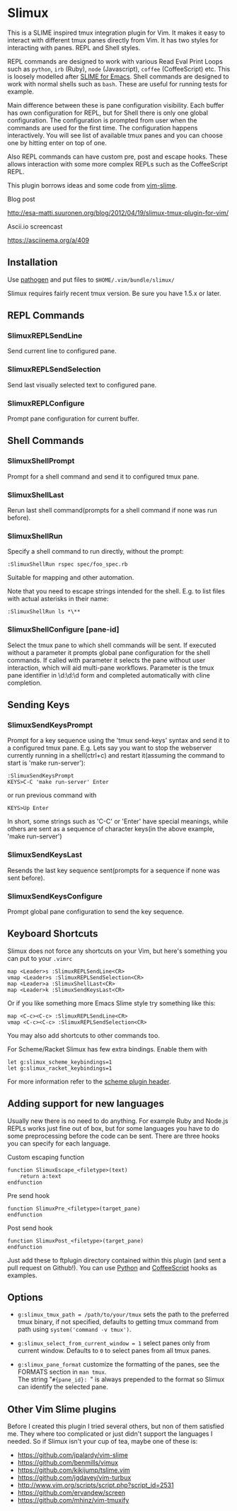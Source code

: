 # Slimux

This is a SLIME inspired tmux integration plugin for Vim. It makes it easy to interact
with different tmux panes directly from Vim. It has two styles for interacting
with panes. REPL and Shell styles.

REPL commands are designed to work with various Read Eval Print Loops such as
`python`, `irb` (Ruby), `node` (Javascript), `coffee` (CoffeeScript) etc.
This is loosely modelled after [SLIME for Emacs][SLIME]. Shell commands are designed
to work with normal shells such as `bash`. These are useful for running tests for
example.

Main difference between these is pane configuration visibility. Each buffer has
own configuration for REPL, but for Shell there is only one global
configuration. The configuration is prompted from user when the commands are
used for the first time. The configuration happens interactively. You will see
list of available tmux panes and you can choose one by hitting enter on top of
one.

Also REPL commands can have custom pre, post and escape hooks. These allows
interaction with some more complex REPLs such as the CoffeeScript REPL.

This plugin borrows ideas and some code from [vim-slime][].


Blog post

http://esa-matti.suuronen.org/blog/2012/04/19/slimux-tmux-plugin-for-vim/

Ascii.io screencast

https://asciinema.org/a/409


## Installation

Use [pathogen][] and put files to
`$HOME/.vim/bundle/slimux/`

Slimux requires fairly recent tmux version. Be sure you have 1.5.x or later.

## REPL Commands

### SlimuxREPLSendLine

Send current line to configured pane.

### SlimuxREPLSendSelection

Send last visually selected text to configured pane.

### SlimuxREPLConfigure

Prompt pane configuration for current buffer.


## Shell Commands

### SlimuxShellPrompt

Prompt for a shell command and send it to configured tmux pane.

### SlimuxShellLast

Rerun last shell command(prompts for a shell command if none was run before).

### SlimuxShellRun

Specify a shell command to run directly, without the prompt:

    :SlimuxShellRun rspec spec/foo_spec.rb

Suitable for mapping and other automation.

Note that you need to escape strings intended for the shell.
E.g. to list files with actual asterisks in their name:

    :SlimuxShellRun ls *\**

### SlimuxShellConfigure [pane-id]

Select the tmux pane to which shell commands will be sent. If executed without a parameter it prompts global pane configuration for the shell commands. If called with parameter it selects the pane without user interaction, which will aid multi-pane workflows. Parameter is the tmux pane identifier in \d:\d:\d form and completed automatically with cline completion.


## Sending Keys

### SlimuxSendKeysPrompt

Prompt for a key sequence using the 'tmux send-keys' syntax and send it to
a configured tmux pane.
E.g. Lets say you want to stop the webserver currently running in a
shell(ctrl+c) and restart it(assuming the command to start is 'make run-server'):

    :SlimuxSendKeysPrompt
    KEYS>C-C 'make run-server' Enter
    
or run previous command with

    KEYS>Up Enter

In short, some strings such as 'C-C' or 'Enter' have special meanings,
while others are sent as a sequence of character keys(in the above example, 'make run-server')

### SlimuxSendKeysLast

Resends the last key sequence sent(prompts for a sequence if none was sent before).

### SlimuxSendKeysConfigure

Prompt global pane configuration to send the key sequence.


## Keyboard Shortcuts

Slimux does not force any shortcuts on your Vim, but here's something you can
put to your `.vimrc`

    map <Leader>s :SlimuxREPLSendLine<CR>
    vmap <Leader>s :SlimuxREPLSendSelection<CR>
    map <Leader>a :SlimuxShellLast<CR>
    map <Leader>k :SlimuxSendKeysLast<CR>

Or if you like something more Emacs Slime style try something like this:

    map <C-c><C-c> :SlimuxREPLSendLine<CR>
    vmap <C-c><C-c> :SlimuxREPLSendSelection<CR>

You may also add shortcuts to other commands too.

For Scheme/Racket Slimux has few extra bindings. Enable them with

    let g:slimux_scheme_keybindings=1
    let g:slimux_racket_keybindings=1

For more information refer to the [scheme plugin header](https://github.com/epeli/slimux/blob/master/ftplugin/scheme.vim).


## Adding support for new languages

Usually new there is no need to do anything. For example Ruby and Node.js REPLs
works just fine out of box, but for some languages you have to do some preprocessing
before the code can be sent. There are three hooks you can specify for
each language.

Custom escaping function

    function SlimuxEscape_<filetype>(text)
        return a:text
    endfunction

Pre send hook

    function SlimuxPre_<filetype>(target_pane)
    endfunction

Post send hook

    function SlimuxPost_<filetype>(target_pane)
    endfunction

Just add these to ftplugin directory contained within this plugin (and sent a pull request on Github!).
You can use [Python][] and [CoffeeScript][] hooks as examples.

## Options

- `g:slimux_tmux_path = /path/to/your/tmux` sets the path to the
  preferred tmux binary, if not specified, defaults to getting tmux
  command from path using `system('command -v tmux')`.

- `g:slimux_select_from_current_window = 1` select panes only from current
  window. Defaults to `0` to select panes from all tmux panes.

- `g:slimux_pane_format` customize the formatting of the panes, see the FORMATS section in `man tmux`.  
  The string "`#{pane_id}: `" is always prepended to the format so Slimux can identify the selected pane.


## Other Vim Slime plugins

Before I created this plugin I tried several others, but non of them satisfied me. They where too
complicated or just didn't support the languages I needed. So if Slimux isn't your cup of tea,
maybe one of these is:

  * <https://github.com/jpalardy/vim-slime>
  * <https://github.com/benmills/vimux>
  * <https://github.com/kikijump/tslime.vim>
  * <https://github.com/jgdavey/vim-turbux>
  * <http://www.vim.org/scripts/script.php?script_id=2531>
  * <https://github.com/ervandew/screen>
  * <https://github.com/mhinz/vim-tmuxify>



[tmux]: http://tmux.sourceforge.net/
[pathogen]: https://github.com/tpope/vim-pathogen
[vim-slime]: https://github.com/jpalardy/vim-slime
[SLIME]: http://common-lisp.net/project/slime/

[Python]: https://github.com/epeli/slimux/blob/master/ftplugin/python.vim
[CoffeeScript]: https://github.com/epeli/slimux/blob/master/ftplugin/coffee.vim
